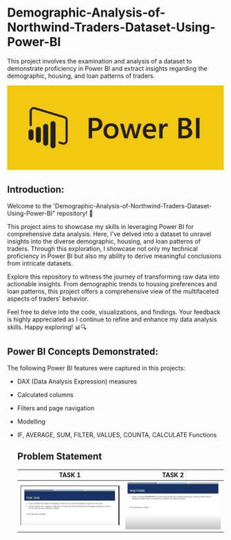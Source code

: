 # Demographic-Analysis-of-Northwind-Traders-Dataset-Using-Power-BI
 This project involves the examination and analysis of a dataset to demonstrate proficiency in Power BI and extract insights regarding the demographic, housing, and loan patterns of traders.

![](P_BI.jpg)

## Introduction:
Welcome to the 'Demographic-Analysis-of-Northwind-Traders-Dataset-Using-Power-BI" repository! 🚀

This project aims to showcase my skills in leveraging Power BI for comprehensive data analysis. Here, I've delved into a dataset to unravel insights into the diverse demographic, housing, and loan patterns of traders. Through this exploration, I showcase not only my technical proficiency in Power BI but also my ability to derive meaningful conclusions from intricate datasets.

Explore this repository to witness the journey of transforming raw data into actionable insights. From demographic trends to housing preferences and loan patterns, this project offers a comprehensive view of the multifaceted aspects of traders' behavior.

Feel free to delve into the code, visualizations, and findings. Your feedback is highly appreciated as I continue to refine and enhance my data analysis skills. Happy exploring! 📊🔍

## Power BI Concepts Demonstrated:
The following Power BI features were captured in this projects:

- DAX (Data Analysis Expression) measures
- Calculated columns
- Filters and page navigation
- Modelling
- IF, AVERAGE, SUM, FILTER, VALUES, COUNTA, CALCULATE Functions

  ## Problem Statement
     TASK 1                          |       TASK 2
    :-------------------------:|:---------------------------:
    ![](Task_1.png)                 |    ![](Task_3.png)

    

  


